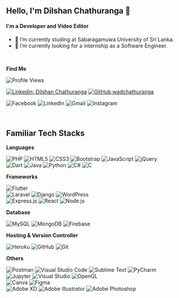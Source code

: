 ## Hello, I'm Dilshan Chathuranga 👋

#### I'm a Developer and Video Editor

- 🌱 I’m currently studing at Sabaragamuwa University of Sri Lanka.
- 🌱 I’m currently looking for a internship as a Software Engineer.


<br />


**Find Me**

![Profile Views](https://komarev.com/ghpvc/?username=wadchathuranga&style=for-the-badge)

[![Linkedin: Dilshan Chathuranga](https://img.shields.io/badge/-wadchathuranga-blue?style=flat-square&logo=Linkedin&logoColor=white&link=https://www.linkedin.com/in/dilshan-chathuranga-2a5a291a8/)](https://www.linkedin.com/in/dilshan-chathuranga-2a5a291a8/)
[![GitHub wadchathuranga](https://img.shields.io/github/followers/wadchathuranga?label=follow&style=social)](https://github.com/wadchathuranga)

<p>
  <img alt="Facebook" src="https://img.shields.io/badge/Facebook-%231877F2.svg?&style=for-the-badge&logo=Facebook&logoColor=white" />
  <img alt="LinkedIn" src="https://img.shields.io/badge/linkedin-%230077B5.svg?&style=for-the-badge&logo=linkedin&logoColor=white" />
  <img alt="Gmail" src="https://img.shields.io/badge/Gmail-D14836?style=for-the-badge&logo=gmail&logoColor=white" />
  <img alt="Instagram" src="https://img.shields.io/badge/Instagram-%23E4405F.svg?&style=for-the-badge&logo=Instagram&logoColor=white" />
</p>

<br />

## Familiar Tech Stacks

**Languages**
<p>
  <img alt="PHP" src="https://img.shields.io/badge/php-%23777BB4.svg?&style=for-the-badge&logo=php&logoColor=white" />
  <img alt="HTML5" src="https://img.shields.io/badge/html5-%23E34F26.svg?&style=for-the-badge&logo=html5&logoColor=white" />
  <img alt="CSS3" src="https://img.shields.io/badge/css3-%231572B6.svg?&style=for-the-badge&logo=css3&logoColor=white" />
  <img alt="Bootstrap" src="https://img.shields.io/badge/bootstrap-%23563D7C.svg?&style=for-the-badge&logo=bootstrap&logoColor=white" />
  <img alt="JavaScript" src="https://img.shields.io/badge/javascript-%23323330.svg?&style=for-the-badge&logo=javascript&logoColor=%23F7DF1E" />
  <img alt="jQuery" src="https://img.shields.io/badge/jquery-%230769AD.svg?&style=for-the-badge&logo=jquery&logoColor=white" />
  <br />
  <img alt="Dart" src="https://img.shields.io/badge/dart-%230175C2.svg?&style=for-the-badge&logo=dart&logoColor=white"/>
  <img alt="Java" src="https://img.shields.io/badge/java-%23ED8B00.svg?&style=for-the-badge&logo=java&logoColor=white"/>
  <img alt="Python" src="https://img.shields.io/badge/python-%2314354C.svg?&style=for-the-badge&logo=python&logoColor=white"/>
  <img alt="C#" src="https://img.shields.io/badge/c%23-%23239120.svg?&style=for-the-badge&logo=c-sharp&logoColor=white"/>
  <img alt="C" src="https://img.shields.io/badge/c-%2300599C.svg?&style=for-the-badge&logo=c&logoColor=white"/>
</p>

**Frameworks**
<p>
  <img alt="Flutter" src="https://img.shields.io/badge/Flutter-%2302569B.svg?&style=for-the-badge&logo=Flutter&logoColor=white" />
  <br />
  <img alt="Laravel" src="https://img.shields.io/badge/laravel-%23FF2D20.svg?&style=for-the-badge&logo=laravel&logoColor=white" />
  <img alt="Django" src="https://img.shields.io/badge/django-%23092E20.svg?&style=for-the-badge&logo=django&logoColor=white" />
  <img alt="WordPress" src="https://img.shields.io/badge/WordPress-%23117AC9.svg?&style=for-the-badge&logo=WordPress&logoColor=white" />
  <br />
  <img alt="Express.js" src="https://img.shields.io/badge/express.js-%23404d59.svg?&style=for-the-badge&logo=express"/> 
  <img alt="React" src="https://img.shields.io/badge/react-%2320232a.svg?&style=for-the-badge&logo=react&logoColor=%2361DAFB" />
  <img alt="Node.js" src="https://img.shields.io/badge/node.js-%2343853D.svg?&style=for-the-badge&logo=node.js&logoColor=white" />
</p>

**Database**
<p>
  <img alt="MySQL" src="https://img.shields.io/badge/mysql-%2300f.svg?&style=for-the-badge&logo=mysql&logoColor=white" />
  <img alt="MongoDB" src ="https://img.shields.io/badge/MongoDB-%234ea94b.svg?&style=for-the-badge&logo=mongodb&logoColor=white" />
  <img alt="Firebase" src="https://img.shields.io/badge/firebase-%23039BE5.svg?&style=for-the-badge&logo=firebase" />
</p>

**Hosting & Version Controller**
<p>
  <img alt="Heroku" src="https://img.shields.io/badge/heroku-%23430098.svg?&style=for-the-badge&logo=heroku&logoColor=white" />
  <img alt="GitHub" src="https://img.shields.io/badge/github-%23121011.svg?&style=for-the-badge&logo=github&logoColor=white" />
  <img alt="Git" src="https://img.shields.io/badge/git-%23F05033.svg?&style=for-the-badge&logo=git&logoColor=white"/>
</p>

**Others**
<p>
  <img alt="Postman" src="https://img.shields.io/badge/Postman-FF6C37?style=for-the-badge&logo=postman&logoColor=white" />
  <img alt="Visual Studio Code" src="https://img.shields.io/badge/VisualStudioCode-0078d7.svg?&style=for-the-badge&logo=visual-studio-code&logoColor=white"/>
  <img alt="Sublime Text" src="https://img.shields.io/badge/sublime_text-%23575757.svg?&style=for-the-badge&logo=sublime-text&logoColor=important"/>
  <img alt="PyCharm" src="https://img.shields.io/badge/PyCharm-000000.svg?&style=for-the-badge&logo=PyCharm&logoColor=white"/>
  <br />
  <img alt="Jupyter" src="https://img.shields.io/badge/Jupyter-%23F37626.svg?&style=for-the-badge&logo=Jupyter&logoColor=white" />
  <img alt="Visual Studio" src="https://img.shields.io/badge/VisualStudio-5C2D91.svg?&style=for-the-badge&logo=visual-studio&logoColor=white"/>
  <img alt="OpenGL" src="https://img.shields.io/badge/OpenGL-%23FFFFFF.svg?&style=for-the-badge&logo=opengl"/>
  <br />
  <img alt="Canva" src="https://img.shields.io/badge/Canva-%2300C4CC.svg?&style=for-the-badge&logo=Canva&logoColor=white"/>
  <img alt="Figma" src="https://img.shields.io/badge/figma-%23F24E1E.svg?&style=for-the-badge&logo=figma&logoColor=white"/>
  <br />
  <img alt="Adobe XD" src="https://img.shields.io/badge/adobexd-%23FF26BE.svg?&style=for-the-badge&logo=adobexd&logoColor=white"/>
  <img alt="Adobe Illustrator" src="https://img.shields.io/badge/adobeillustrator-%23FF9A00.svg?&style=for-the-badge&logo=adobeillustrator&logoColor=white"/>
  <img alt="Adobe Photoshop" src="https://img.shields.io/badge/adobephotoshop-%2331A8FF.svg?&style=for-the-badge&logo=adobephotoshop&logoColor=white"/>
</P>


<!--
<p>
  <img alt="Redux" src="https://img.shields.io/badge/redux-%23593d88.svg?&style=for-the-badge&logo=redux&logoColor=white"/>
</p>

![phpstorm](https://img.shields.io/badge/phpstorm-143?style=for-flat&logo=phpstorm&logoColor=black&color=black&labelColor=darkorchid)

<br />

<a href="https://github.com/wadchathuranga">
  <img src='https://github-readme-stats.vercel.app/api?username=wadchathuranga&&show_icons=true&title_color=ffffff&icon_color=bb2acf&text_color=daf7dc&bg_color=151515'>
</a>

-->
